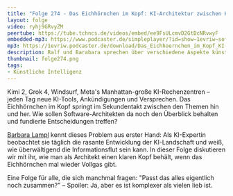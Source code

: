 ```yaml
---
title: "Folge 274 - Das Eichhörnchen im Kopf: KI-Architektur zwischen Hype und Realität mit Barbara Lampl und Ralf D. Müller"
layout: folge
video: ryhj9GRvyZM
peertube: https://tube.tchncs.de/videos/embed/ee9FsULcmvD2GtBcNRvwyF
embedded-mp3: https://www.podcaster.de/simpleplayer/?id=show~1evriw~software-architektur-im-stream~pod-3f97b5ecbc5d708c766fb7bd018&v=1755347402
mp3: https://1evriw.podcaster.de/download/Das_Eichhoernchen_im_Kopf_KI-Architektur_zwischen_Hype_und_Realitaet_mit_Barbara_Lampl_und_Ralf_D-_Mueller.mp3
description: Ralf und Barabara sprechen über verschiedene Aspekte künstlicher Intelligenz
thumbnail: folge274.png
tags:
- Künstliche Intelligenz
---
```


Kimi 2, Grok 4, Windsurf, Meta's Manhattan-große KI-Rechenzentren –
jeden Tag neue KI-Tools, Ankündigungen und Versprechen. Das
Eichhörnchen im Kopf springt im Sekundentakt zwischen den Themen hin
und her. Wie sollen Software-Architekten da noch den Überblick
behalten und fundierte Entscheidungen treffen?

[Barbara Lampl](https://www.linkedin.com/in/barbaralampl/) kennt
dieses Problem aus erster Hand: Als KI-Expertin beobachtet sie täglich
die rasante Entwicklung der KI-Landschaft und weiß, wie überwältigend
die Informationsflut sein kann. In dieser Folge diskutieren wir mit
ihr, wie man als Architekt einen klaren Kopf behält, wenn das
Eichhörnchen mal wieder Vollgas gibt.

Eine Folge für alle, die sich manchmal fragen: "Passt das alles
eigentlich noch zusammen?" – Spoiler: Ja, aber es ist komplexer als
vielen lieb ist.
